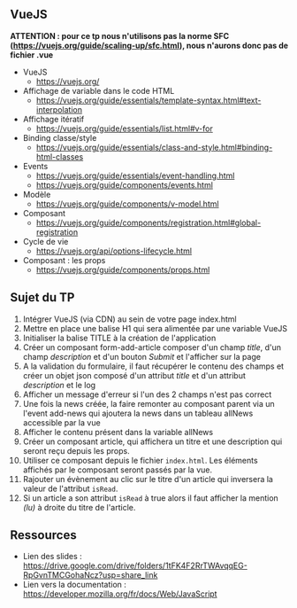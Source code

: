 ## VueJS

**ATTENTION : pour ce tp nous n'utilisons pas la norme SFC (https://vuejs.org/guide/scaling-up/sfc.html), nous n'aurons donc pas de fichier .vue**

- VueJS
  - https://vuejs.org/
- Affichage de variable dans le code HTML
  - https://vuejs.org/guide/essentials/template-syntax.html#text-interpolation
- Affichage itératif
  - https://vuejs.org/guide/essentials/list.html#v-for
- Binding classe/style
  - https://vuejs.org/guide/essentials/class-and-style.html#binding-html-classes
- Events
  - https://vuejs.org/guide/essentials/event-handling.html
  - https://vuejs.org/guide/components/events.html
- Modèle
  - https://vuejs.org/guide/components/v-model.html
- Composant
  - https://vuejs.org/guide/components/registration.html#global-registration
- Cycle de vie
  - https://vuejs.org/api/options-lifecycle.html
- Composant : les props
  - https://vuejs.org/guide/components/props.html

## Sujet du TP

1) Intégrer VueJS (via CDN) au sein de votre page index.html
2) Mettre en place une balise H1 qui sera alimentée par une variable VueJS
3) Initialiser la balise TITLE à la création de l'application
4) Créer un composant form-add-article composer d'un champ *title*, d'un champ *description* et d'un bouton *Submit* et l'afficher sur la page
5) A la validation du formulaire, il faut récupérer le contenu des champs et créer un objet json composé d'un attribut *title* et d'un attribut *description* et le log
6) Afficher un message d'erreur si l'un des 2 champs n'est pas correct
7) Une fois la news créée, la faire remonter au composant parent via un l'event add-news qui ajoutera la news dans un tableau allNews accessible par la vue
8) Afficher le contenu présent dans la variable allNews
9) Créer un composant article, qui affichera un titre et une description qui seront reçu depuis les props.
10) Utiliser ce composant depuis le fichier `index.html`. Les éléments affichés par le composant seront passés par la vue.
11) Rajouter un évènement au clic sur le titre d'un article qui inversera la valeur de l'attribut `isRead`.
12) Si un article a son attribut `isRead` à true alors il faut afficher la mention *(lu)* à droite du titre de l'article.

## Ressources

- Lien des slides : https://drive.google.com/drive/folders/1tFK4F2RrTWAvqqEG-RpGvnTMCGohaNcz?usp=share_link
- Lien vers la documentation : https://developer.mozilla.org/fr/docs/Web/JavaScript